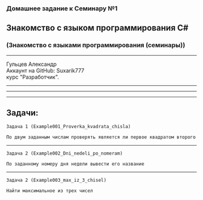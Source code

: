 ### Домашнее задание к Семинару №1
## Знакомство с языком программирования С#
### (Знакомство с языками программирования (семинары))
---
Гульцев Александр  
Аккаунт на GitHub: Suxarik777  
курс "Разработчик".

---
---
---
## Задачи:

    Задача 1 (Example001_Proverka_kvadrata_chisla) 

    По двум заданным числам проверять является ли первое квадратом второго

---

    Задача 2 (Example002_Dni_nedeli_po_nomeram) 

    По заданному номеру дня недели вывести его название

---

    Задача 2 (Example003_max_iz_3_chisel) 

    Найти максимальное из трех чисел
